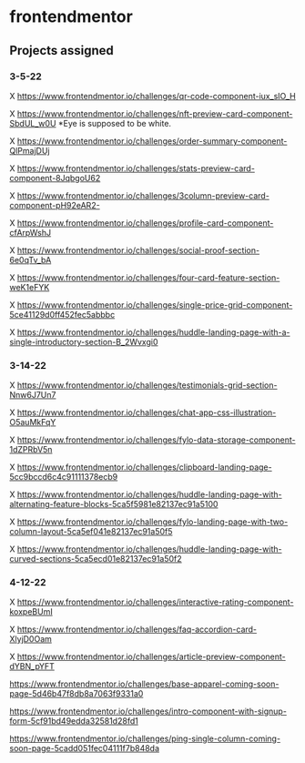 # frontendmentor

## Projects assigned

### 3-5-22

X https://www.frontendmentor.io/challenges/qr-code-component-iux_sIO_H

X https://www.frontendmentor.io/challenges/nft-preview-card-component-SbdUL_w0U
  *Eye is supposed to be white.

X https://www.frontendmentor.io/challenges/order-summary-component-QlPmajDUj

X https://www.frontendmentor.io/challenges/stats-preview-card-component-8JqbgoU62

X https://www.frontendmentor.io/challenges/3column-preview-card-component-pH92eAR2-

X https://www.frontendmentor.io/challenges/profile-card-component-cfArpWshJ

X https://www.frontendmentor.io/challenges/social-proof-section-6e0qTv_bA

X https://www.frontendmentor.io/challenges/four-card-feature-section-weK1eFYK

X https://www.frontendmentor.io/challenges/single-price-grid-component-5ce41129d0ff452fec5abbbc

X https://www.frontendmentor.io/challenges/huddle-landing-page-with-a-single-introductory-section-B_2Wvxgi0

### 3-14-22

X https://www.frontendmentor.io/challenges/testimonials-grid-section-Nnw6J7Un7

X https://www.frontendmentor.io/challenges/chat-app-css-illustration-O5auMkFqY

X https://www.frontendmentor.io/challenges/fylo-data-storage-component-1dZPRbV5n

X https://www.frontendmentor.io/challenges/clipboard-landing-page-5cc9bccd6c4c91111378ecb9

X https://www.frontendmentor.io/challenges/huddle-landing-page-with-alternating-feature-blocks-5ca5f5981e82137ec91a5100

X https://www.frontendmentor.io/challenges/fylo-landing-page-with-two-column-layout-5ca5ef041e82137ec91a50f5

X https://www.frontendmentor.io/challenges/huddle-landing-page-with-curved-sections-5ca5ecd01e82137ec91a50f2

### 4-12-22

X https://www.frontendmentor.io/challenges/interactive-rating-component-koxpeBUmI

X https://www.frontendmentor.io/challenges/faq-accordion-card-XlyjD0Oam

X https://www.frontendmentor.io/challenges/article-preview-component-dYBN_pYFT

 https://www.frontendmentor.io/challenges/base-apparel-coming-soon-page-5d46b47f8db8a7063f9331a0

 https://www.frontendmentor.io/challenges/intro-component-with-signup-form-5cf91bd49edda32581d28fd1

 https://www.frontendmentor.io/challenges/ping-single-column-coming-soon-page-5cadd051fec04111f7b848da